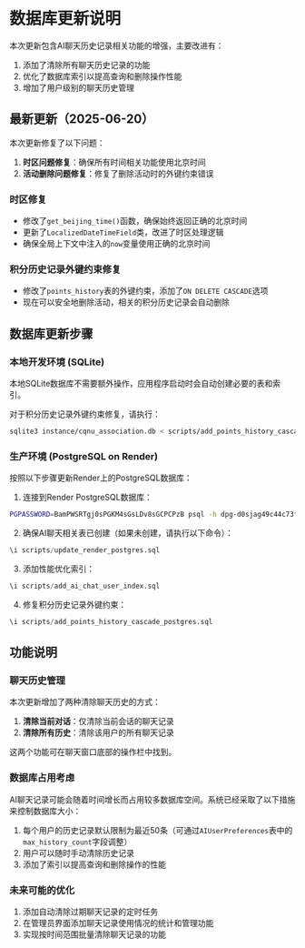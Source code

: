 # 数据库更新说明

本次更新包含AI聊天历史记录相关功能的增强，主要改进有：

1. 添加了清除所有聊天历史记录的功能
2. 优化了数据库索引以提高查询和删除操作性能
3. 增加了用户级别的聊天历史管理

## 最新更新（2025-06-20）

本次更新修复了以下问题：

1. **时区问题修复**：确保所有时间相关功能使用北京时间
2. **活动删除问题修复**：修复了删除活动时的外键约束错误

### 时区修复

- 修改了`get_beijing_time()`函数，确保始终返回正确的北京时间
- 更新了`LocalizedDateTimeField`类，改进了时区处理逻辑
- 确保全局上下文中注入的`now`变量使用正确的北京时间

### 积分历史记录外键约束修复

- 修改了`points_history`表的外键约束，添加了`ON DELETE CASCADE`选项
- 现在可以安全地删除活动，相关的积分历史记录会自动删除

## 数据库更新步骤

### 本地开发环境 (SQLite)

本地SQLite数据库不需要额外操作，应用程序启动时会自动创建必要的表和索引。

对于积分历史记录外键约束修复，请执行：

```bash
sqlite3 instance/cqnu_association.db < scripts/add_points_history_cascade_sqlite.sql
```

### 生产环境 (PostgreSQL on Render)

按照以下步骤更新Render上的PostgreSQL数据库：

1. 连接到Render PostgreSQL数据库：

```bash
PGPASSWORD=BamPWSRTgj0sPGKM4sGsLDv8sGCPCPzB psql -h dpg-d0sjag49c44c73f7jt4g-a.oregon-postgres.render.com -U cqnu_association_uxft_user cqnu_association_uxft
```

2. 确保AI聊天相关表已创建（如果未创建，请执行以下命令）：

```sql
\i scripts/update_render_postgres.sql
```

3. 添加性能优化索引：

```sql
\i scripts/add_ai_chat_user_index.sql
```

4. 修复积分历史记录外键约束：

```sql
\i scripts/add_points_history_cascade_postgres.sql
```

## 功能说明

### 聊天历史管理

本次更新增加了两种清除聊天历史的方式：

1. **清除当前对话**：仅清除当前会话的聊天记录
2. **清除所有历史**：清除该用户的所有聊天记录

这两个功能可在聊天窗口底部的操作栏中找到。

### 数据库占用考虑

AI聊天记录可能会随着时间增长而占用较多数据库空间。系统已经采取了以下措施来控制数据库大小：

1. 每个用户的历史记录默认限制为最近50条（可通过`AIUserPreferences`表中的`max_history_count`字段调整）
2. 用户可以随时手动清除历史记录
3. 添加了索引以提高查询和删除操作的性能

### 未来可能的优化

1. 添加自动清除过期聊天记录的定时任务
2. 在管理员界面添加聊天记录使用情况的统计和管理功能
3. 实现按时间范围批量清除聊天记录的功能 